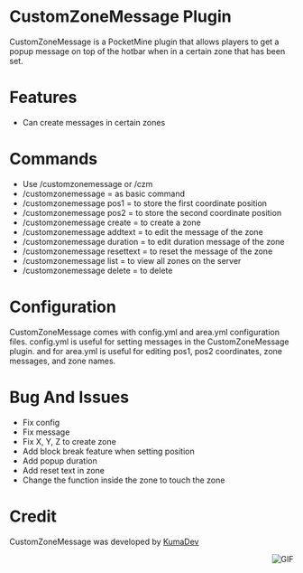 # CustomZoneMessage Plugin
CustomZoneMessage is a PocketMine plugin that allows players to get a popup message on top of the hotbar when in a certain zone that has been set.

# Features
- Can create messages in certain zones

# Commands
- Use /customzonemessage or /czm
- /customzonemessage = as basic command
- /customzonemessage pos1 = to store the first coordinate position
- /customzonemessage pos2 = to store the second coordinate position
- /customzonemessage create = to create a zone
- /customzonemessage addtext = to edit the message of the zone
- /customzonemessage duration = to edit duration message of the zone
- /customzonemessage resettext = to reset the message of the zone
- /customzonemessage list = to view all zones on the server
- /customzonemessage delete = to delete

# Configuration
CustomZoneMessage comes with config.yml and area.yml configuration files. config.yml is useful for setting messages in the CustomZoneMessage plugin. and for area.yml is useful for editing pos1, pos2 coordinates, zone messages, and zone names.

# Bug And Issues
- Fix config
- Fix message
- Fix X, Y, Z to create zone
- Add block break feature when setting position
- Add popup duration
- Add reset text in zone
- Change the function inside the zone to touch the zone

# Credit
CustomZoneMessage was developed by [KumaDev](https://github.com/KumaaDev)
  
<img align="right" alt="GIF" src="https://i.pinimg.com/originals/e4/26/70/e426702edf874b181aced1e2fa5c6cde.gif" />
